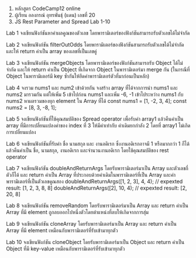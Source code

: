 1. หลักสูตร CodeCamp12 online
2. ผู้เรียน อลงกรณ์ อุทรพันธุ์ (แดน) เลขที่ 20
3. JS Rest Parameter and Spread Lab 1-10

Lab 1
จงเขียนฟังก์ชันหาค่าผลคูณของตัวเลข โดยพารามิเตอร์ของฟังก์ชันสามารถรับตัวเลขได้ไม่จำกัด

Lab 2
จงเขียนฟังก์ชัน filterOutOdds โดยพารามิเตอร์ของฟังก์ชันสามารถรับตัวเลขได้ไม่จำกัด และให้ return ค่าเป็น array ของเลขที่เป็นเลขคู่

Lab 3
จงเขียนฟังก์ชัน mergeObjects โดยพารามิเตอร์ของฟังก์ชันสามารถรับ Object ได้ไม่จำกัด และให้ return ค่าเป็น Object ที่เกิดจาก Object ในพารามิเตอร์มา merge กัน (ในกรณีที่ Object ในพารามิเตอร์มี key ซ้ำกันให้ยึดค่าพารามิเตอร์ตัวที่มาก่อนเป็นหลัก)

Lab 4
จงรวม nums1 และ num2 เข้าด้วยกัน
จงสร้าง array ที่ได้จากการนำ nums1 และ nums2 มารวมกัน แต่ให้เพิ่ม 5 เข้าไปก่อน nums1 และเพิ่ม -6, -1 เข้าไประหว่าง nums1 กับ nums2
หาผลรวมของทุก element ใน Array ที่ได้
const nums1 = [1, -2, 3, 4];
const nums2 = [8, 3, -8, 1];

Lab 5
จงเขียนฟังก์ชันที่ใช้คุณสมบัติของ Spread operator เพื่อรับค่า array1
แล้วคืนค่าเป็น array ที่มีการเปลี่ยนแปลงค่าของ index ที่ 3 ให้มีค่าเท่ากับ ค่าเดิมยกกำลัง 2 โดยที่ array1 ไม่เกิดการเปลี่ยนแปลง

Lab 6
จงเขียนฟังก์ชันที่รับค่า ชื่อ นามสกุล และ งานอดิเรก ซึ่งงานอดิเรกอาจมี 1 หรือมากกว่า 1 ก็ได้ แล้วคืนค่าเป็น ชื่อ, นามสกุล, งานอดิเรก และจำนวนงานอดิเรก โดยใช้คุณสมบัติของ rest operator

Lab 7
จงเขียนฟังก์ชัน doubleAndReturnArgs โดยรับพารามิเตอร์มาเป็น Array และตัวเลขกี่ตัวก็ได้ และ return ค่าเป็น Array ที่ประกอบด้วยค่าเดิมในพารามิเตอร์ที่เป็น Array และค่าพารามิเตอร์ที่เป็นตัวเลขคูณสอง
doubleAndReturnArgs([1, 2, 3], 4, 4);
// expexted result: [1, 2, 3, 8, 8]
doubleAndReturnArgs([2], 10, 4);
// expexted result: [2, 20, 8]

Lab 8
จงเขียนฟังก์ชัน removeRandom โดยรับพารามิเตอร์มาเป็น Array และ return ค่าเป็น Array ที่มี element ถูกลบออกไปหนึ่งตัวโดยตำแหน่งที่ลบให้เกิดจากการสุ่ม

Lab 9
จงเขียนฟังก์ชัน cloneArray โดยรับพารามิเตอร์มาเป็น Array และ return ค่าเป็น Array ที่มี element เหมือนกับพารามิเตอร์ที่รับเข้ามาทุกตัว

Lab 10
จงเขียนฟังก์ชัน cloneObject โดยรับพารามิเตอร์มาเป็น Object และ return ค่าเป็น Object ที่มี key-value เหมือนกับพารามิเตอร์ที่รับเข้ามาทุกตัว
